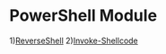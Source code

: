 # PowerShell Module

1)[ReverseShell](./ReverseShell/README.md)
2)[Invoke-Shellcode](./Shellcode/README.md)
